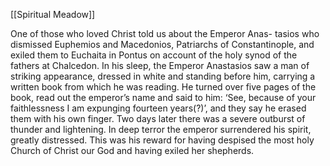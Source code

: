 [[Spiritual Meadow]]
 
One of those who loved Christ told us about the Emperor Anas- tasios who dismissed Euphemios and Macedonios, Patriarchs of Constantinople, and exiled them to Euchaita in Pontus on account of the holy synod of the fathers at Chalcedon. In his sleep, the Emperor Anastasios saw a man of striking appearance, dressed in white and standing before him, carrying a written book from which he was reading. He turned over five pages of the book, read out the emperor’s name and said to him: ‘See, because of your faithlessness I am expunging fourteen years(?)’, and they say he erased them with his own finger. Two days later there was a severe outburst of thunder and lightening. In deep terror the emperor surrendered his spirit, greatly distressed. This was his reward for having despised the most holy Church of Christ our God and having exiled her shepherds. 
